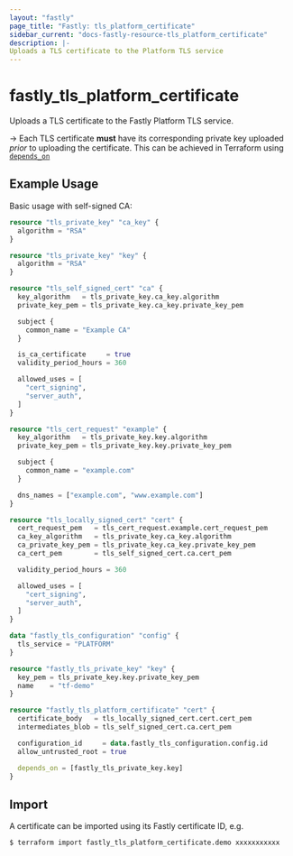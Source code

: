 ```yaml
---
layout: "fastly"
page_title: "Fastly: tls_platform_certificate"
sidebar_current: "docs-fastly-resource-tls_platform_certificate"
description: |-
Uploads a TLS certificate to the Platform TLS service
---
```


# fastly_tls_platform_certificate

Uploads a TLS certificate to the Fastly Platform TLS service.

-> Each TLS certificate **must** have its corresponding private key uploaded _prior_ to uploading the certificate. This
can be achieved in Terraform using [`depends_on`](https://www.terraform.io/docs/configuration/meta-arguments/depends_on.html)

## Example Usage

Basic usage with self-signed CA:

```terraform
resource "tls_private_key" "ca_key" {
  algorithm = "RSA"
}

resource "tls_private_key" "key" {
  algorithm = "RSA"
}

resource "tls_self_signed_cert" "ca" {
  key_algorithm   = tls_private_key.ca_key.algorithm
  private_key_pem = tls_private_key.ca_key.private_key_pem

  subject {
    common_name = "Example CA"
  }

  is_ca_certificate     = true
  validity_period_hours = 360

  allowed_uses = [
    "cert_signing",
    "server_auth",
  ]
}

resource "tls_cert_request" "example" {
  key_algorithm   = tls_private_key.key.algorithm
  private_key_pem = tls_private_key.key.private_key_pem

  subject {
    common_name = "example.com"
  }

  dns_names = ["example.com", "www.example.com"]
}

resource "tls_locally_signed_cert" "cert" {
  cert_request_pem   = tls_cert_request.example.cert_request_pem
  ca_key_algorithm   = tls_private_key.ca_key.algorithm
  ca_private_key_pem = tls_private_key.ca_key.private_key_pem
  ca_cert_pem        = tls_self_signed_cert.ca.cert_pem

  validity_period_hours = 360

  allowed_uses = [
    "cert_signing",
    "server_auth",
  ]
}

data "fastly_tls_configuration" "config" {
  tls_service = "PLATFORM"
}

resource "fastly_tls_private_key" "key" {
  key_pem = tls_private_key.key.private_key_pem
  name    = "tf-demo"
}

resource "fastly_tls_platform_certificate" "cert" {
  certificate_body   = tls_locally_signed_cert.cert.cert_pem
  intermediates_blob = tls_self_signed_cert.ca.cert_pem

  configuration_id     = data.fastly_tls_configuration.config.id
  allow_untrusted_root = true

  depends_on = [fastly_tls_private_key.key]
}
```

## Import

A certificate can be imported using its Fastly certificate ID, e.g.

```sh
$ terraform import fastly_tls_platform_certificate.demo xxxxxxxxxxx
```